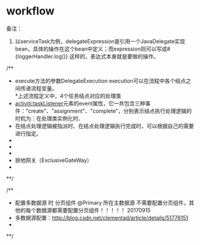# workflow
备注：
1. 以serviceTask为例，delegateExpression是引用一个JavaDelegate实现bean，具体的操作在这个bean中定义；而expression则可以写成#{loggerHandler.log()} 这样的，表达式本身就是要做的操作。

/** 
 * execute方法的参数DelegateExecution execution可以在流程中各个结点之间传递流程变量。  
 *上述流程定义中，4个任务结点对应的处理类 
 * <activiti:taskListener>元素的event属性，它一共包含三种事件："create"、"assignment"、"complete"，分别表示结点执行处理逻辑的时机为：在处理类实例化时、
 * 在结点处理逻辑被指派时、在结点处理逻辑执行完成时，可以根据自己的需要进行指定。  
 * <userTask id="servicetask2" name="产品经理同意"> 
       <extensionElements> 
          <activiti:taskListener event="complete" class="com.easyway.workflow.activiti.gateway.ProductManagerUserTaskListener"/> 
       </extensionElements> 
 * </userTask> 
 * 
 * 排他网关（ExclusiveGateWay）
 *
 **/
 
 /**
  * 配置多数据源 时 分页组件 @Primary 所在主数据源 不需要配置分页组件，其他的每个数据源都需要配置分页组件！！！！！ 20170915
  * 多数据源配置：http://blog.csdn.net/clementad/article/details/51776151
  *
  **/
